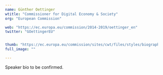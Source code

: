 ```yaml
---
name: Günther Oettinger
wtitle: "Commissioner for Digital Economy & Society"
org: "European Commission"

web: "https://ec.europa.eu/commission/2014-2019/oettinger_en"
twitter: "GOettingerEU"


thumb: "https://ec.europa.eu/commission/sites/cwt/files/styles/biography_portrait_160x160/public/commissioner_portraits/oettinger.jpg?itok=Cngn5g7W"
full_image: ""

---
```


Speaker bio to be confirmed.